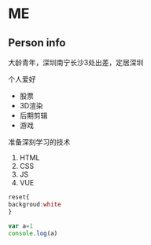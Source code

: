 # ME

## Person info
大龄青年，深圳南宁长沙3处出差，定居深圳


个人爱好
* 股票
* 3D渲染
* 后期剪辑
* 游戏


准备深刻学习的技术
1. HTML
2. CSS
3. JS
4. VUE



```css
reset{
backgroud:white
}
```
```javascript
var a=1
console.log(a)
```
